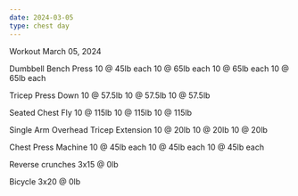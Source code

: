 ```yaml
---
date: 2024-03-05
type: chest day
---
```

Workout March 05, 2024

Dumbbell Bench Press
10 @ 45lb each
10 @ 65lb each
10 @ 65lb each
10 @ 65lb each

Tricep Press Down
10 @ 57.5lb
10 @ 57.5lb
10 @ 57.5lb

Seated Chest Fly
10 @ 115lb
10 @ 115lb
10 @ 115lb

Single Arm Overhead Tricep Extension
10 @ 20lb
10 @ 20lb
10 @ 20lb

Chest Press Machine
10 @ 45lb each
10 @ 45lb each
10 @ 45lb each

Reverse crunches
3x15 @ 0lb

Bicycle 
3x20 @ 0lb